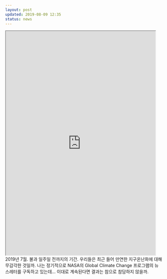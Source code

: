 ```yaml
---
layout: post
updated: 2019-08-09 12:35
status: news
---
```

<iframe width="480" height="720" src="https://www.huffingtonpost.kr/entry/story_kr_5d4ba726e4b0066eb70c58be?utm_hp_ref=kr-homepage" frameborder="1" scrolling="yes" align="center"></iframe>
2019년 7월. 불과 일주일 전까지의 기간. 우리들은 최근 들어 만연한 지구온난화에 대해 무감각한 것일까. 나는 정기적으로 NASA의 Global Climate Change 프로그램의 뉴스레터를 구독하고 있는데... 이대로 계속된다면 결과는 참으로 참담하지 않을까.
